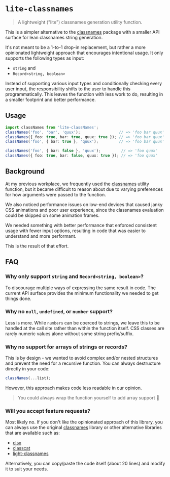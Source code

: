 # `lite-classnames`

> A lightweight ("lite") classnames generation utility function.

This is a simpler alternative to the [classnames](https://www.npmjs.com/package/classnames) package with a smaller API surface for lean classnames string generation.

It's not meant to be a 1-to-1 drop-in replacement, but rather a more opinionated lightweight approach that encourages intentional usage. It only supports the following types as input:

- `string` and
- `Record<string, boolean>`

Instead of supporting various input types and conditionally checking every user input, the responsibility shifts to the user to handle this programmatically. This leaves the function with less work to do, resulting in a smaller footprint and better performance.

## Usage

```ts
import classNames from 'lite-classNames';
classNames('foo', 'bar', 'quux');                 // => 'foo bar quux'
classNames({ foo: true, bar: true, quux: true }); // => 'foo bar quux'
classNames('foo', { bar: true }, 'quux');         // => 'foo bar quux'

classNames('foo', { bar: false }, 'quux');         // => 'foo quux'
classNames({ foo: true, bar: false, quux: true }); // => 'foo quux'
```

## Background

At my previous workplace, we frequently used the [classnames](https://www.npmjs.com/package/classnames) utility function, but it became difficult to reason about due to varying preferences for how arguments were passed to the function.

We also noticed performance issues on low-end devices that caused janky CSS animations and poor user experience, since the classnames evaluation could be skipped on some animation frames.

We needed something with better performance that enforced consistent usage with fewer input options, resulting in code that was easier to understand and more performant.

This is the result of that effort.
## FAQ

### Why only support `string` and `Record<string, boolean>`?

To discourage multiple ways of expressing the same result in code. The current API surface provides the minimum functionality we needed to get things done.

### Why no `null`, `undefined`, or `number` support?

Less is more. While `numbers` can be coerced to strings, we leave this to be handled at the call site rather than within the function itself. CSS classes are rarely numeric values alone without some string prefix/suffix.

### Why no support for arrays of strings or records?

This is by design - we wanted to avoid complex and/or nested structures and prevent the need for a recursive function. You can always destructure directly in your code:

```ts
classNames(...list);
```

However, this approach makes code less readable in our opinion.

> You could always wrap the function yourself to add array support 🤷

### Will you accept feature requests?

Most likely no. If you don't like the opinionated approach of this library, you can always use the original [classnames](https://www.npmjs.com/package/classnames) library or other alternative libraries that are available such as:

- [clsx](https://www.npmjs.com/package/clsx)
- [classcat](https://www.npmjs.com/package/classcat)
- [light-classnames](https://www.npmjs.com/package/light-classnames)

Alternatively, you can copy/paste the code itself (about 20 lines) and modify it to suit your needs.
